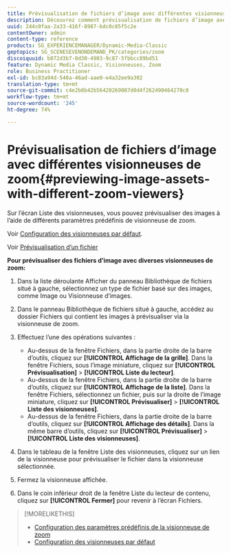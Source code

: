 ```yaml
---
title: Prévisualisation de fichiers d’image avec différentes visionneuses de zoom
description: Découvrez comment prévisualisation de fichiers d’image avec différentes visionneuses de zoom.
uuid: 244c0faa-2a33-416f-8987-bdc0c85f5c2e
contentOwner: admin
content-type: reference
products: SG_EXPERIENCEMANAGER/Dynamic-Media-Classic
geptopics: SG_SCENESEVENONDEMAND_PK/categories/zoom
discoiquuid: b072d3b7-0d30-4903-9c87-5fbbcc89bd51
feature: Dynamic Media Classic, Visionneuses, Zoom
role: Business Practitioner
exl-id: bc83a94d-540a-46ad-aae0-e4a32ee9a302
translation-type: tm+mt
source-git-commit: c4e2b8b42b56420269087d0d4f262490464270c0
workflow-type: tm+mt
source-wordcount: '245'
ht-degree: 74%

---
```


# Prévisualisation de fichiers d’image avec différentes visionneuses de zoom{#previewing-image-assets-with-different-zoom-viewers}

Sur l’écran Liste des visionneuses, vous pouvez prévisualiser des images à l’aide de différents paramètres prédéfinis de visionneuse de zoom.

Voir [Configuration des visionneuses par défaut](application-setup.md#configuring_default_viewers).

Voir [Prévisualisation d’un fichier](previewing-asset.md#previewing_an_asset)

**Pour prévisualiser des fichiers d’image avec diverses visionneuses de zoom:**

1. Dans la liste déroulante Afficher du panneau Bibliothèque de fichiers situé à gauche, sélectionnez un type de fichier basé sur des images, comme Image ou Visionneuse d’images.
1. Dans le panneau Bibliothèque de fichiers situé à gauche, accédez au dossier Fichiers qui contient les images à prévisualiser via la visionneuse de zoom.
1. Effectuez l’une des opérations suivantes :

   * Au-dessus de la fenêtre Fichiers, dans la partie droite de la barre d’outils, cliquez sur **[!UICONTROL Affichage de la grille]**. Dans la fenêtre Fichiers, sous l’image miniature, cliquez sur **[!UICONTROL Prévisualisation]** > **[!UICONTROL Liste du lecteur]**.
   * Au-dessus de la fenêtre Fichiers, dans la partie droite de la barre d’outils, cliquez sur **[!UICONTROL Affichage de la liste]**. Dans la fenêtre Fichiers, sélectionnez un fichier, puis sur la droite de l’image miniature, cliquez sur **[!UICONTROL Prévisualiser]** > **[!UICONTROL Liste des visionneuses]**.
   * Au-dessus de la fenêtre Fichiers, dans la partie droite de la barre d’outils, cliquez sur **[!UICONTROL Affichage des détails]**. Dans la même barre d’outils, cliquez sur **[!UICONTROL Prévisualiser]** > **[!UICONTROL Liste des visionneuses]**.

1. Dans le tableau de la fenêtre Liste des visionneuses, cliquez sur un lien de la visionneuse pour prévisualiser le fichier dans la visionneuse sélectionnée.
1. Fermez la visionneuse affichée.
1. Dans le coin inférieur droit de la fenêtre Liste du lecteur de contenu, cliquez sur **[!UICONTROL Fermer]** pour revenir à l’écran Fichiers.

>[!MORELIKETHIS]
>
>* [Configuration des paramètres prédéfinis de la visionneuse de zoom](setting-zoom-viewer-presets.md#setting_up_zoom_viewer_presets)
>* [Configuration des visionneuses par défaut](application-setup.md#configuring_default_viewers)

